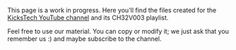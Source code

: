 This page is a work in progress. Here you'll find the files created for the [KicksTech YouTube channel](https://www.youtube.com/@kickstech) and its CH32V003 playlist.

Feel free to use our material. You can copy or modify it; we just ask that you remember us :) and maybe subscribe to the channel.
